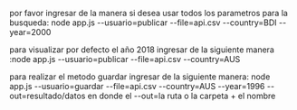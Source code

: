 por favor ingresar de la manera si desea usar todos los parametros para la busqueda: node app.js --usuario=publicar --file=api.csv --country=BDI --year=2000

para visualizar por defecto el año 2018 ingresar de la siguiente manera :node app.js --usuario=publicar --file=api.csv --country=AUS



para realizar el metodo guardar ingresar de la siguiente manera: node app.js --usuario=guardar --file=api.csv --country=AUS --year=1996 --out=resultado/datos
en donde el --out=la ruta o la carpeta + el nombre